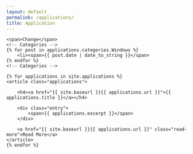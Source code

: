 ```yaml
---
layout: default
permalink: /applications/
title: Application
---
```


<div class="posts font-small">

    <span>Change</span>
    <!-- Categories -->
    {% for post in applications.categories.Windows %}
        <li><span>{{ post.date | date_to_string }}</span>
    {% endfor %}
    <!-- Categories -->

    {% for applications in site.applications %}
    <article class="applications">

        <h4><a href="{{ site.baseurl }}{{ applications.url }}">{{ applications.title }}</a></h4>

        <div class="entry">
            <span>{{ applications.excerpt }}</span>
        </div>

        <a href="{{ site.baseurl }}{{ applications.url }}" class="read-more">Read More</a>
    </article>
    {% endfor %}
</div>
